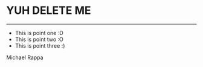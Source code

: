 # YUH DELETE ME

---

* This is point one :D
* This is point two :O
* This is point three :)

Michael Rappa
